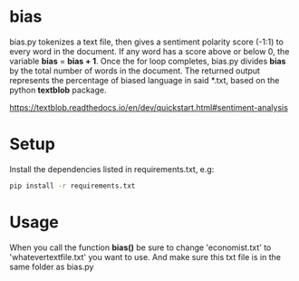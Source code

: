 # bias
bias.py tokenizes a text file, then gives a sentiment polarity score (-1:1) to every word in the document. If any word has a score above or below 0, the variable **bias** = **bias + 1**. Once the for loop completes, bias.py divides **bias** by the total number of words in the document. The returned output represents the percentage of biased language in said *.txt, based on the python **textblob** package. 

https://textblob.readthedocs.io/en/dev/quickstart.html#sentiment-analysis

# Setup

Install the dependencies listed in requirements.txt, e.g:
```bash
pip install -r requirements.txt
```

# Usage

When you call the function **bias()** be sure to change 'economist.txt' to 'whatevertextfile.txt' you want to use. And make sure this txt file is in the same folder as bias.py
